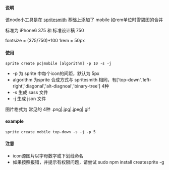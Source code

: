 #### 说明

该node小工具是在 [spritesmith](https://github.com/Ensighten/spritesmith) 基础上添加了 mobile 如rem单位时雪碧图的合并

标准为  iPhone6  375 和 标准设计稿 750

fontsize = (375/750)\*100
1rem = 50px


#### 使用

    sprite create pc|mobile [algorithm] -p 10 -s -j


- -p 为 sprite 中每个icon的间距，默认为 5px
- algorithm 为sprite 合成方式与 spritesmith 相同，有['top-down','left-right','diagonal','alt-diagnoal','binary-tree'] 4种
- -s 生成 sass 文件
- -j 生成 json 文件

图片格式为 常见的 4种 .png|.jpg|.jpeg|.gif

#### example

    sprite create mobile top-down -s -j -p 5


#### 注意

- icon源图片以字母数字或下划线命名
- 如果按照报错，并提示有权限问题，请尝试 sudo npm install createsprite -g
